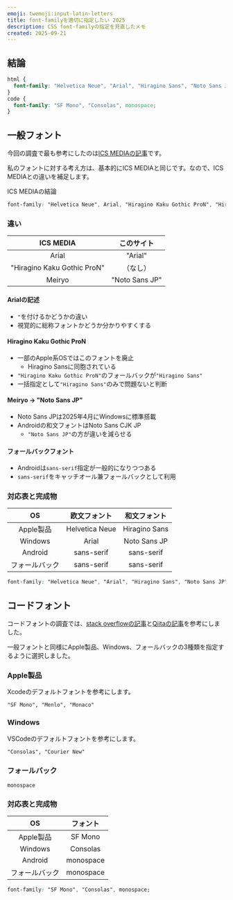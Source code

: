 ```yaml
---
emoji: twemoji:input-latin-letters
title: font-familyを適切に指定したい 2025
description: CSS font-familyの指定を見直したメモ
created: 2025-09-21
---
```


## 結論

```css
html {
  font-family: "Helvetica Neue", "Arial", "Hiragino Sans", "Noto Sans JP", sans-serif;
}
code {
  font-family: "SF Mono", "Consolas", monospace;
}
```

## 一般フォント

今回の調査で最も参考にしたのは[ICS MEDIAの記事](https://ics.media/entry/200317/)です。

私のフォントに対する考え方は、基本的にICS MEDIAと同じです。なので、ICS MEDIAとの違いを補足します。

ICS MEDIAの結論

```css
font-family: "Helvetica Neue", Arial, "Hiragino Kaku Gothic ProN", "Hiragino Sans", Meiryo, sans-serif;
```

### 違い

|ICS MEDIA|このサイト|
|:-:|:-:|
|Arial|"Arial"|
|"Hiragino Kaku Gothic ProN"|（なし）|
|Meiryo|"Noto Sans JP"|

#### Arialの記述

- `"`を付けるかどうかの違い
- 視覚的に総称フォントかどうか分かりやすくする

#### Hiragino Kaku Gothic ProN

- 一部のApple系OSではこのフォントを廃止
  - Hiragino Sansに同胞されている
- `"Hiragino Kaku Gothic ProN"`のフォールバックが`"Hiragino Sans"`
- 一括指定として`"Hiragino Sans"`のみで問題ないと判断

#### Meiryo → "Noto Sans JP"

- Noto Sans JPは2025年4月にWindowsに標準搭載
- Androidの和文フォントはNoto Sans CJK JP
  - `"Noto Sans JP"`の方が違いを減らせる

#### フォールバックフォント

- Androidは`sans-serif`指定が一般的になりつつある
- `sans-serif`をキャッチオール兼フォールバックとして利用

### 対応表と完成物

|OS|欧文フォント|和文フォント|
|:-:|:-:|:-:|
|Apple製品|Helvetica Neue|Hiragino Sans|
|Windows|Arial|Noto Sans JP|
|Android|sans-serif|sans-serif|
|フォールバック|sans-serif|sans-serif|

```css
font-family: "Helvetica Neue", "Arial", "Hiragino Sans", "Noto Sans JP", sans-serif;
```

## コードフォント

コードフォントの調査では、[stack overflowの記事](https://stackoverflow.com/questions/59578361/using-apple-system-for-monospace-and-serif)と[Qiitaの記事](https://qiita.com/Paalon/items/5ec1dfe92832a3da44ec)を参考にしました。

一般フォントと同様にApple製品、Windows、フォールバックの3種類を指定するように選択しました。

### Apple製品

Xcodeのデフォルトフォントを参考にします。

`"SF Mono", "Menlo", "Monaco"`

### Windows

VSCodeのデフォルトフォントを参考にします。

`"Consolas", "Courier New"`

### フォールバック

`monospace`

### 対応表と完成物

|OS|フォント|
|:-:|:-:|
|Apple製品|SF Mono|
|Windows|Consolas|
|Android|monospace|
|フォールバック|monospace|

```css
font-family: "SF Mono", "Consolas", monospace;
```

